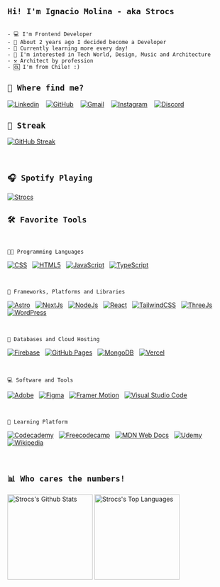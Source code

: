 ## `Hi! I'm Ignacio Molina - aka Strocs`

```

- 💻 I'm Frontend Developer
- 🚀 About 2 years ago I decided become a Developer
- 🏫 Currently learning more every day!
- 💖 I'm interested in Tech World, Design, Music and Architecture
- ⚒️ Architect by profession
- 🆑 I'm from Chile! :)

```

## `🫠 Where find me?`

[![Linkedin](https://img.shields.io/badge/Linkedin-0077B5?style=for-the-badge&logo=linkedin&logoColor=white)](https://www.linkedin.com/in/igmolinap)
&nbsp;&nbsp;
[![GitHub](https://img.shields.io/badge/Github-100000?style=for-the-badge&logo=github&logoColor=white)](https://github.com/Strocs)
&nbsp;&nbsp;
[![Gmail](https://img.shields.io/badge/Gmail-D14836?style=for-the-badge&logo=gmail&logoColor=white)](mailto:strocsdev@gmail.com)
&nbsp;&nbsp;
[![Instagram](https://img.shields.io/badge/Instagram-%23E4405F.svg?style=for-the-badge&logo=Instagram&logoColor=white)](https://www.instagram.com/_strocs)
&nbsp;&nbsp;
[![Discord](https://img.shields.io/badge/Discord-%235865F2.svg?style=for-the-badge&logo=discord&logoColor=white)](https://discord.com/user/291358295145316352)

## `💪 Streak`

[![GitHub Streak](https://streak-stats.demolab.com?user=Strocs&theme=monokai-metallian&hide_border=true&mode=weekly)](https://git.io/streak-stats)

<br/>

## `🎧 Spotify Playing`

[![Strocs](https://spotify-github-profile.vercel.app/api/view?uid=strocs&cover_image=true&theme=compact&show_offline=false&background_color=121212&interchange=false)](https://spotify-github-profile.vercel.app/api/view?uid=strocs&redirect=true)

## `🛠️ Favorite Tools`

<br/>

`👨‍💻 Programming Languages`

<p>
  <a href="#"><img alt="CSS" src="https://img.shields.io/badge/css3-%231572B6.svg?style=flat-square&logo=css3&logoColor=white"></a>
  &nbsp;
  <a href="#"><img alt="HTML5" src="https://img.shields.io/badge/html5-%23E34F26.svg?style=flat-square&logo=html5&logoColor=white"></a>
  &nbsp;
  <a href="#"><img alt="JavaScript" src="https://img.shields.io/badge/javascript-%23323330.svg?style=flat-square&logo=javascript&logoColor=%23F7DF1E"></a>
  &nbsp;
  <a href="#"><img alt="TypeScript" src="https://img.shields.io/badge/typescript-%23007ACC.svg?style=flat-square&logo=typescript&logoColor=white"></a>
</p>
<br/>

`🤖 Frameworks, Platforms and Libraries`

<p>
  <a href="#"><img alt="Astro" src="https://img.shields.io/badge/astro-%232C2052.svg?style=flat-square&logo=astro&logoColor=white"></a>
  &nbsp;
  <a href="#"><img alt="NextJs" src="https://img.shields.io/badge/Next-black?style=flat-square&logo=next.js&logoColor=white"></a>
  &nbsp;
  <a href="#"><img alt="NodeJs" src="https://img.shields.io/badge/node.js-6DA55F?style=flat-square&logo=node.js&logoColor=white"></a>
  &nbsp;
  <a href="#"><img alt="React" src="https://img.shields.io/badge/react-%2320232a.svg?style=flat-square&logo=react&logoColor=%2361DAFB"></a>
  &nbsp;
  <a href="#"><img alt="TailwindCSS" src="https://img.shields.io/badge/tailwindcss-%2338B2AC.svg?style=flat-square&logo=tailwind-css&logoColor=white"></a>
  &nbsp;
  <a href="#"><img alt="ThreeJs" src="https://img.shields.io/badge/threejs-black?style=flat-square&logo=three.js&logoColor=white"></a>
  &nbsp;
  <a href="#"><img alt="WordPress" src="https://img.shields.io/badge/WordPress-%23117AC9.svg?style=flat-square&logo=WordPress&logoColor=white"></a>
</p>
<br/>

`🫙 Databases and Cloud Hosting`

<p>
  <a href="#"><img alt="Firebase" src="https://img.shields.io/badge/Firebase-039BE5?style=flat-square&logo=Firebase&logoColor=white"></a>
  &nbsp;
  <a href="#"><img alt="GitHub Pages" src="https://img.shields.io/badge/GitHub%20Pages-327FC7.svg?style=flat-square&logo=github&logoColor=white"></a>
  &nbsp;
  <a href="#"><img alt="MongoDB" src ="https://img.shields.io/badge/MongoDB-%234ea94b.svg?style=flat-square&logo=mongodb&logoColor=white"></a>
  &nbsp;
  <a href="#"><img alt="Vercel" src="https://img.shields.io/badge/vercel-%23000000.svg?style=flat-square&logo=vercel&logoColor=white"></a>
</p>
<br/>

`💻 Software and Tools`

<p>
  <a href="#"><img alt="Adobe" src="https://img.shields.io/badge/adobe-%23FF0000.svg?style=flat-square&logo=adobe&logoColor=white"></a>
  &nbsp;
  <a href="#"><img alt="Figma" src="https://img.shields.io/badge/figma-%23F24E1E.svg?style=flat-square&logo=figma&logoColor=white"></a>
  &nbsp;
  <a href="#"><img alt="Framer Motion" src="https://img.shields.io/badge/Framer-black?style=flat-square&logo=framer&logoColor=blue"></a>
  &nbsp;
  <a href="#"><img alt="Visual Studio Code" src="https://img.shields.io/badge/Visual%20Studio%20Code-0078d7.svg?style=flat-square&logo=visual-studio-code&logoColor=white"></a>
</p>
<br/>

`🏫 Learning Platform`

<p>
  <a href="#"><img alt="Codecademy" src="https://img.shields.io/badge/Codecademy-FFF0E5?style=flat-square&logo=codecademy&logoColor=1F243A"></a>
  &nbsp;
  <a href="#"><img alt="Freecodecamp" src="https://img.shields.io/badge/Freecodecamp-%23123.svg?&style=flat-square&logo=freecodecamp&logoColor=green"></a>
  &nbsp;
  <a href="#"><img alt="MDN Web Docs" src="https://img.shields.io/badge/MDN_Web_Docs-black?style=flat-square&logo=mdnwebdocs&logoColor=white"></a>
  &nbsp;
  <a href="#"><img alt="Udemy" src="https://img.shields.io/badge/Udemy-A435F0?style=flat-square&logo=Udemy&logoColor=white"></a>
  &nbsp;
  <a href="#"><img alt="Wikipedia" src="https://img.shields.io/badge/Wikipedia-%23000000.svg?style=flat-square&logo=wikipedia&logoColor=white"></a>
</p>

<br/>

## `📊 Who cares the numbers!`

<a href="https://github.com/anuraghazra/github-readme-stats"><img alt="Strocs's Github Stats" src="https://denvercoder1-github-readme-stats.vercel.app/api/?username=Strocs&show_icons=true&include_all_commits=true&count_private=true&theme=react&hide_border=true&bg_color=883838FF&title_color=F8D866&icon_color=F8D866&border_radius=10" height="192px"/></a>
<a href="https://github.com/anuraghazra/github-readme-stats"><img alt="Strocs's Top Languages" src="https://denvercoder1-github-readme-stats.vercel.app/api/top-langs/?username=Strocs&langs_count=8&layout=compact&theme=react&card_width=250&hide_border=true&bg_color=883838FF&title_color=F8D866&icon_color=F8D866&border_radius=10" height="192px"/></a>
